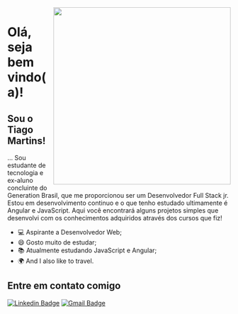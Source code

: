 
 <img align="right"  width="400" height="400" src="https://i.imgur.com/xJir7Yj.gif">
 
# Olá, seja bem vindo(a)!

## Sou o Tiago Martins!

… Sou estudante de tecnologia e ex-aluno concluinte do  Generation Brasil, que me proporcionou ser um Desenvolvedor Full Stack jr. Estou em desenvolvimento continuo e o que tenho estudado ultimamente é Angular e JavaScript. Aqui você encontrará alguns projetos simples que desenvolvi com os conhecimentos adquiridos através dos cursos que fiz!


 - 💻 Aspirante a Desenvolvedor Web;
 - 😄 Gosto muito de estudar;
 - 📚 Atualmente estudando JavaScript e Angular;
 - 🌍 And I also like to travel.


## Entre em contato comigo
[![Linkedin Badge](https://img.shields.io/badge/-LinkedIn-blue?style=flatsquare&logo=Linkedin&logoColor=white&link=https://www.linkedin.com/in/jrmarcelo/)](https://www.linkedin.com/mwlite/in/tiag0martins)
[![Gmail Badge](https://img.shields.io/badge/-Gmail-c14438?style=flat-square&logo=Gmail&logoColor=white&link=mailto:seu_email)](mailto:tiago.sanmart@gmail.com)







